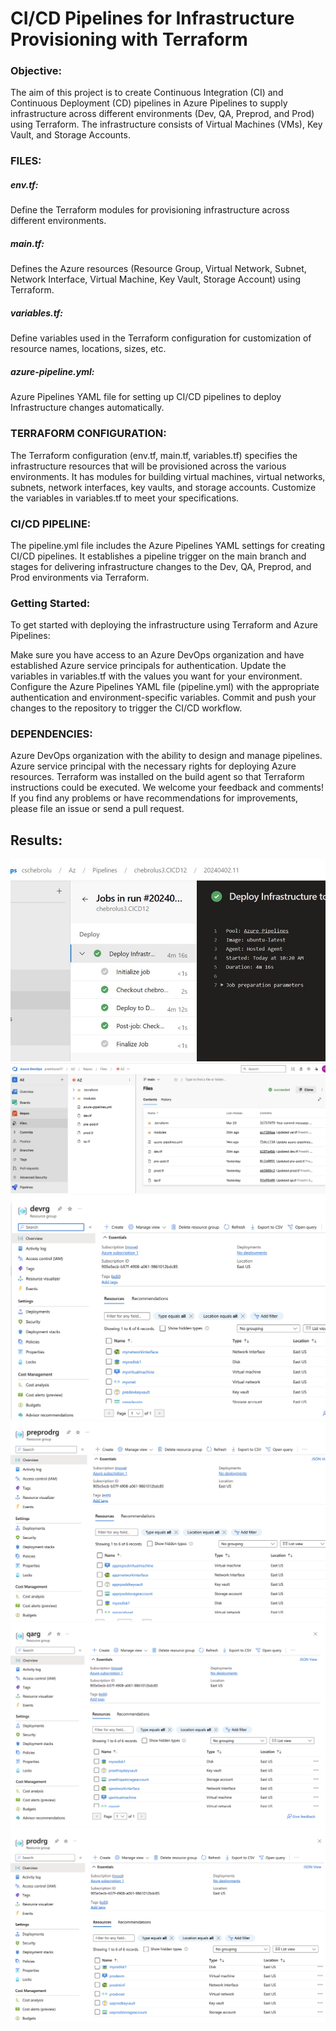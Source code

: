 **<h1>CI/CD Pipelines for Infrastructure Provisioning with Terraform</h1>**
**<h3>Objective:</h3>**
The aim of this project is to create Continuous Integration (CI) and Continuous Deployment (CD) pipelines in Azure Pipelines to supply infrastructure across different environments (Dev, QA, Preprod, and Prod) using Terraform. The infrastructure consists of Virtual Machines (VMs), Key Vault, and Storage Accounts.

**<h3>FILES:</h3>**
**<h5>env.tf:</h5>**
Define the Terraform modules for provisioning infrastructure across different environments.
**<h5>main.tf:</h5>** 
Defines the Azure resources (Resource Group, Virtual Network, Subnet, Network Interface, Virtual Machine, Key Vault, Storage Account) using Terraform.
**<h5>variables.tf:</h5>** 
Define variables used in the Terraform configuration for customization of resource names, locations, sizes, etc.
**<h5>azure-pipeline.yml:</h5>** 
Azure Pipelines YAML file for setting up CI/CD pipelines to deploy Infrastructure changes automatically.
**<h3>TERRAFORM CONFIGURATION:</h3>**
The Terraform configuration (env.tf, main.tf, variables.tf) specifies the infrastructure resources that will be provisioned across the various environments. It has modules for building virtual machines, virtual networks, subnets, network interfaces, key vaults, and storage accounts. Customize the variables in variables.tf to meet your specifications.

**<h3>CI/CD PIPELINE:</h3>**
The pipeline.yml file includes the Azure Pipelines YAML settings for creating CI/CD pipelines. It establishes a pipeline trigger on the main branch and stages for delivering infrastructure changes to the Dev, QA, Preprod, and Prod environments via Terraform.

**<h3>Getting Started:</h3>**
To get started with deploying the infrastructure using Terraform and Azure Pipelines:

Make sure you have access to an Azure DevOps organization and have established Azure service principals for authentication.
Update the variables in variables.tf with the values you want for your environment.
Configure the Azure Pipelines YAML file (pipeline.yml) with the appropriate authentication and environment-specific variables.
Commit and push your changes to the repository to trigger the CI/CD workflow.
**<h3>DEPENDENCIES:</h3>**
Azure DevOps organization with the ability to design and manage pipelines.
Azure service principal with the necessary rights for deploying Azure resources.
Terraform was installed on the build agent so that Terraform instructions could be executed.
We welcome your feedback and comments! If you find any problems or have recommendations for improvements, please file an issue or send a pull request.


**<h2>Results:</h2>**
![Example Image](deploy.jpg)
![Example Image](repos.png)
![Example Image](dev1.png)
![Example Image](prepod.png)
![Example Image](QA.png)
![Example Image](prod.png)

